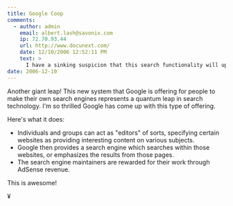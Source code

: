 ```yaml
---
title: Google Coop
comments:
  - author: admin
    email: albert.lash@savonix.com
    ip: 72.70.93.44
    url: http://www.docunext.com/
    date: 12/10/2006 12:52:11 PM
    text: >
      I have a sinking suspicion that this search functionality will upset some people. Picture this: using Google coop, sites can essentially "feature" content from other sites, who may not want to be "featured" on other sites. I bet there will be lawsuits, but in the end, Google will have more people "opting-in".
date: 2006-12-10
---
```

Another giant leap! This new system that Google is offering for people to make their own search engines represents a quantum leap in search technology. I'm so thrilled Google has come up with this type of offering.

Here's what it does:

* Individuals and groups can act as "editors" of sorts, specifying certain websites as providing interesting content on various subjects.
* Google then provides a search engine which searches within those websites, or emphasizes the results from those pages.
* The search engine maintainers are rewarded for their work through AdSense revenue.

This is awesome!

¥

